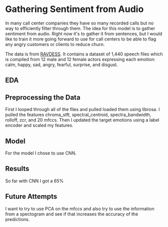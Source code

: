 # Gathering Sentiment from Audio

In many call center companies they have so many recorded calls but no way to efficiently filter through them.  The idea for this model is to gather sentiment from audio.  Right now it's to gather it from sentences, but I would like to train it more going forward to use for call centers to be able to flag any angry customers or clients to reduce churn.

The data is from [RAVDESS](https://zenodo.org/record/1188976#.XcJFp1FKi00). It contains a dataset of 1,440 speech files which is compiled from 12 male and 12 female actors expressing each emotion: calm, happy, sad, angry, fearful, surprise, and disgust.


## EDA




## Preprocessing the Data

First I looped through all of the files and pulled loaded them using librosa. I pulled the features chroma_stft, spectral_centroid, spectra_bandwidth, rolloff, zcr, and 20 mfccs. Then I updated the target emotions using a label encoder and scaled my features. 



## Model

For the model I chose to use CNN. 


## Results

So far with CNN I got a 65% 

## Future Attempts
I want to try to use PCA on the mfccs and also try to use the information from a spectogram and see if that increases the accuracy of the predictions.
